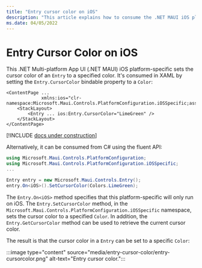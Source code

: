 ```yaml
---
title: "Entry cursor color on iOS"
description: "This article explains how to consume the .NET MAUI iOS platform-specific that sets the cursor color of an Entry."
ms.date: 04/05/2022
---
```


# Entry Cursor Color on iOS

This .NET Multi-platform App UI (.NET MAUI) iOS platform-specific sets the cursor color of an `Entry` to a specified color. It's consumed in XAML by setting the `Entry.CursorColor` bindable property to a `Color`:

```xaml
<ContentPage ...
             xmlns:ios="clr-namespace:Microsoft.Maui.Controls.PlatformConfiguration.iOSSpecific;assembly=Microsoft.Maui.Controls">
    <StackLayout>
        <Entry ... ios:Entry.CursorColor="LimeGreen" />
    </StackLayout>
</ContentPage>
```

[!INCLUDE [docs under construction](~/includes/preview-note.md)]

Alternatively, it can be consumed from C# using the fluent API:

```csharp
using Microsoft.Maui.Controls.PlatformConfiguration;
using Microsoft.Maui.Controls.PlatformConfiguration.iOSSpecific;
...

Entry entry = new Microsoft.Maui.Controls.Entry();
entry.On<iOS>().SetCursorColor(Colors.LimeGreen);
```

The `Entry.On<iOS>` method specifies that this platform-specific will only run on iOS. The `Entry.SetCursorColor` method, in the `Microsoft.Maui.Controls.PlatformConfiguration.iOSSpecific` namespace, sets the cursor color to a specified `Color`. In addition, the `Entry.GetCursorColor` method can be used to retrieve the current cursor color.

The result is that the cursor color in a `Entry` can be set to a specific `Color`:

:::image type="content" source="media/entry-cursor-color/entry-cursorcolor.png" alt-text="Entry cursor color.":::
